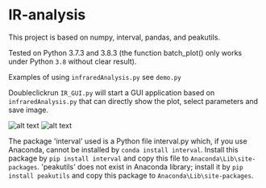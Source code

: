 # IR-analysis
This project is based on numpy, interval, pandas, and peakutils.

Tested on Python 3.7.3 and 3.8.3 (the function batch_plot() only works under Python `3.8` without clear result).

Examples of using ```infraredAnalysis.py``` see ```demo.py```

 Doubleclickrun ```IR_GUI.py``` will start a GUI application based on ```infraredAnalysis.py``` that can directly show the plot, select parameters and save image.

![alt text](https://github.com/Augus1999/IR-analysis/blob/master/sample%20and%20results/example.png)
![alt text](https://github.com/Augus1999/IR-analysis/blob/master/sample%20and%20results/sample.jpg)

The package 'interval' used is a Python file interval.py which, if you use Anaconda, cannot be installed by ```conda install interval```. Install this package by 
```pip install interval```
and copy this file to ```Anaconda\Lib\site-packages```. 'peakutils' does not exist in Anaconda library; install it by ```pip install peakutils``` and copy this package to ```Anaconda\Lib\site-packages```.

